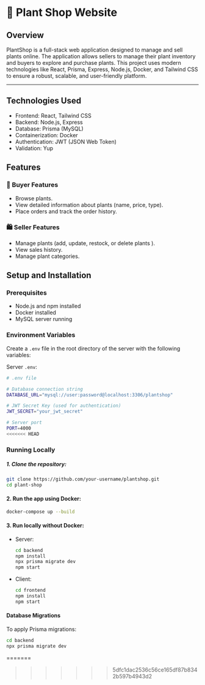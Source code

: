 # 🌿 Plant Shop Website

## Overview 
PlantShop is a full-stack web application designed to manage and sell plants online. The application allows sellers to manage their plant inventory and buyers to explore and purchase plants. This project uses modern technologies like React, Prisma, Express, Node.js, Docker, and Tailwind CSS to ensure a robust, scalable, and user-friendly platform.

-----------------------------------------------------------

## Technologies Used
- Frontend: React, Tailwind CSS
- Backend: Node.js, Express
- Database: Prisma (MySQL)
- Containerization: Docker
- Authentication: JWT (JSON Web Token)
- Validation: Yup

## Features
### 🛒 Buyer Features
* Browse  plants.
* View detailed information about plants (name, price, type).
* Place orders and track the order history.
### 🛍️ Seller Features
* Manage plants (add, update, restock, or delete plants ).
* View sales history.
* Manage plant categories.  

## Setup and Installation
### Prerequisites
* Node.js and npm installed
* Docker installed
* MySQL server running
  
### Environment Variables
Create a `.env` file in the root directory of the server with the following variables:

Server `.env`:

```bash
# .env file

# Database connection string
DATABASE_URL="mysql://user:password@localhost:3306/plantshop"

# JWT Secret Key (used for authentication)
JWT_SECRET="your_jwt_secret"

# Server port
PORT=4000
<<<<<<< HEAD
```

### Running Locally
##### 1. Clone the repository:
```bash
git clone https://github.com/your-username/plantshop.git
cd plant-shop
```
#### 2. Run the app using Docker:
```bash
docker-compose up --build
```

#### 3. Run locally without Docker:

* Server:

    ```bash
    cd backend
    npm install
    npx prisma migrate dev
    npm start
    ```
* Client:
  ```bash
  cd frontend
  npm install
  npm start
  ```
#### Database Migrations
To apply Prisma migrations:
```bash
cd backend
npx prisma migrate dev
```
=======

>>>>>>> 5dfc1dac2536c56ce165df87b8342b597b4943d2
